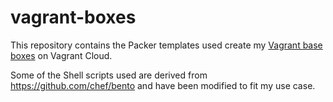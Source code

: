 # vagrant-boxes

This repository contains the Packer templates used create my [Vagrant base boxes](https://app.vagrantup.com/xtangle) on Vagrant Cloud.

Some of the Shell scripts used are derived from https://github.com/chef/bento and have been modified to fit my use case.
